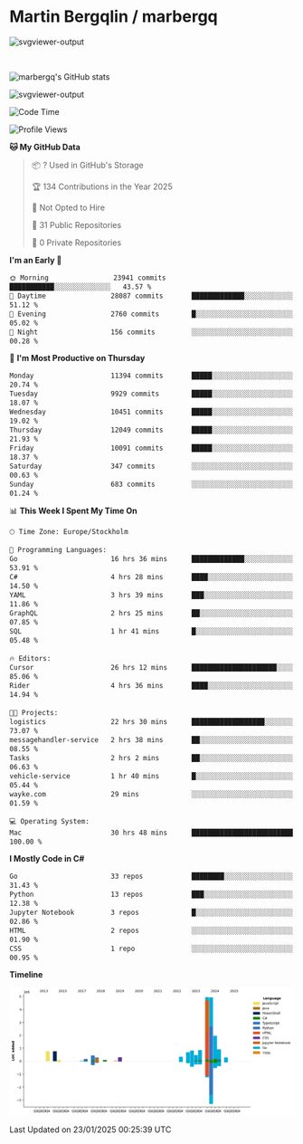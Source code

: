 # Martin Bergqlin / marbergq

![svgviewer-output](https://user-images.githubusercontent.com/2405410/206014777-22d41ecb-c24f-421d-b7d9-bba2cb5bb0de.svg)

<br>

<!--- [![Martin's Week](https://github-readme-stats.vercel.app/api/wakatime?username=marbergq&theme=dark)](https://github.com/anuraghazra/github-readme-stats) -->

![marbergq's GitHub stats](https://github-readme-stats.vercel.app/api?username=marbergq&count_private=true&show_icons=true)

![svgviewer-output](https://wakatime.com/badge/user/3f0a2069-6683-4e19-9a4a-7d21ea815067.svg)

<!--START_SECTION:waka-->
![Code Time](http://img.shields.io/badge/Code%20Time-4%2C735%20hrs%2019%20mins-blue)

![Profile Views](http://img.shields.io/badge/Profile%20Views-0-blue)

**🐱 My GitHub Data** 

> 📦 ? Used in GitHub's Storage 
 > 
> 🏆 134 Contributions in the Year 2025
 > 
> 🚫 Not Opted to Hire
 > 
> 📜 31 Public Repositories 
 > 
> 🔑 0 Private Repositories 
 > 
**I'm an Early 🐤** 

```text
🌞 Morning                23941 commits       ███████████░░░░░░░░░░░░░░   43.57 % 
🌆 Daytime                28087 commits       █████████████░░░░░░░░░░░░   51.12 % 
🌃 Evening                2760 commits        █░░░░░░░░░░░░░░░░░░░░░░░░   05.02 % 
🌙 Night                  156 commits         ░░░░░░░░░░░░░░░░░░░░░░░░░   00.28 % 
```
📅 **I'm Most Productive on Thursday** 

```text
Monday                   11394 commits       █████░░░░░░░░░░░░░░░░░░░░   20.74 % 
Tuesday                  9929 commits        █████░░░░░░░░░░░░░░░░░░░░   18.07 % 
Wednesday                10451 commits       █████░░░░░░░░░░░░░░░░░░░░   19.02 % 
Thursday                 12049 commits       █████░░░░░░░░░░░░░░░░░░░░   21.93 % 
Friday                   10091 commits       █████░░░░░░░░░░░░░░░░░░░░   18.37 % 
Saturday                 347 commits         ░░░░░░░░░░░░░░░░░░░░░░░░░   00.63 % 
Sunday                   683 commits         ░░░░░░░░░░░░░░░░░░░░░░░░░   01.24 % 
```


📊 **This Week I Spent My Time On** 

```text
🕑︎ Time Zone: Europe/Stockholm

💬 Programming Languages: 
Go                       16 hrs 36 mins      █████████████░░░░░░░░░░░░   53.91 % 
C#                       4 hrs 28 mins       ████░░░░░░░░░░░░░░░░░░░░░   14.50 % 
YAML                     3 hrs 39 mins       ███░░░░░░░░░░░░░░░░░░░░░░   11.86 % 
GraphQL                  2 hrs 25 mins       ██░░░░░░░░░░░░░░░░░░░░░░░   07.85 % 
SQL                      1 hr 41 mins        █░░░░░░░░░░░░░░░░░░░░░░░░   05.48 % 

🔥 Editors: 
Cursor                   26 hrs 12 mins      █████████████████████░░░░   85.06 % 
Rider                    4 hrs 36 mins       ████░░░░░░░░░░░░░░░░░░░░░   14.94 % 

🐱‍💻 Projects: 
logistics                22 hrs 30 mins      ██████████████████░░░░░░░   73.07 % 
messagehandler-service   2 hrs 38 mins       ██░░░░░░░░░░░░░░░░░░░░░░░   08.55 % 
Tasks                    2 hrs 2 mins        ██░░░░░░░░░░░░░░░░░░░░░░░   06.63 % 
vehicle-service          1 hr 40 mins        █░░░░░░░░░░░░░░░░░░░░░░░░   05.44 % 
wayke.com                29 mins             ░░░░░░░░░░░░░░░░░░░░░░░░░   01.59 % 

💻 Operating System: 
Mac                      30 hrs 48 mins      █████████████████████████   100.00 % 
```

**I Mostly Code in C#** 

```text
Go                       33 repos            ████████░░░░░░░░░░░░░░░░░   31.43 % 
Python                   13 repos            ███░░░░░░░░░░░░░░░░░░░░░░   12.38 % 
Jupyter Notebook         3 repos             █░░░░░░░░░░░░░░░░░░░░░░░░   02.86 % 
HTML                     2 repos             ░░░░░░░░░░░░░░░░░░░░░░░░░   01.90 % 
CSS                      1 repo              ░░░░░░░░░░░░░░░░░░░░░░░░░   00.95 % 
```



**Timeline**

![Lines of Code chart](https://raw.githubusercontent.com/marbergq/marbergq/main/assets/bar_graph.png)


 Last Updated on 23/01/2025 00:25:39 UTC
<!--END_SECTION:waka-->
